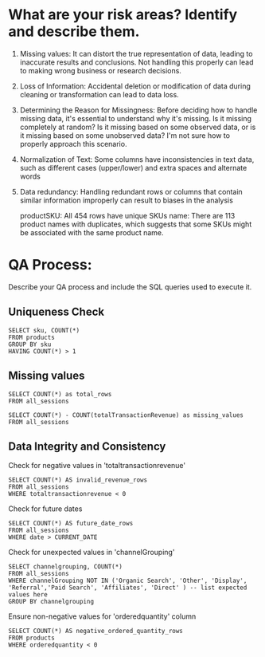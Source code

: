 # What are your risk areas? Identify and describe them.
1) Missing values:
   It can distort the true representation of data, leading to inaccurate results and conclusions. Not handling this properly can lead to making wrong business or research decisions.

2) Loss of Information:
   Accidental deletion or modification of data during cleaning or transformation can lead to data loss.

3) Determining the Reason for Missingness:
    Before deciding how to handle missing data, it's essential to understand why it's missing. Is it missing completely at random? Is it missing based on some observed data, or is it      missing based on some unobserved data? I'm not sure how to properly approach this scenario.

4) Normalization of Text:
   Some columns have inconsistencies in text data, such as different cases (upper/lower) and extra spaces and alternate words

5) Data redundancy:
   Handling redundant rows or columns that contain similar information improperly can result to biases in the analysis

   productSKU: All 454 rows have unique SKUs
   name: There are 113 product names with duplicates, which suggests that some SKUs might be associated with the same product name.


# QA Process:
Describe your QA process and include the SQL queries used to execute it.

## Uniqueness Check 
```
SELECT sku, COUNT(*)
FROM products
GROUP BY sku
HAVING COUNT(*) > 1
```

## Missing values
```
SELECT COUNT(*) as total_rows
FROM all_sessions
```
```
SELECT COUNT(*) - COUNT(totalTransactionRevenue) as missing_values
FROM all_sessions
```
## Data Integrity and Consistency

Check for negative values in 'totaltransactionrevenue'
```
SELECT COUNT(*) AS invalid_revenue_rows
FROM all_sessions
WHERE totaltransactionrevenue < 0
```
Check for future dates
```
SELECT COUNT(*) AS future_date_rows
FROM all_sessions
WHERE date > CURRENT_DATE
```
Check for unexpected values in 'channelGrouping'
```
SELECT channelgrouping, COUNT(*) 
FROM all_sessions
WHERE channelGrouping NOT IN ('Organic Search', 'Other', 'Display', 'Referral','Paid Search', 'Affiliates', 'Direct' ) -- list expected values here
GROUP BY channelgrouping
```
Ensure non-negative values for 'orderedquantity' column
```
SELECT COUNT(*) AS negative_ordered_quantity_rows
FROM products
WHERE orderedquantity < 0
```


